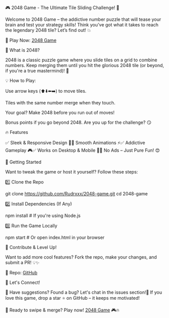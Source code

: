 🎮 2048 Game - The Ultimate Tile Sliding Challenge! 🚀

Welcome to 2048 Game – the addictive number puzzle that will tease your brain and test your strategy skills! Think you’ve got what it takes to reach the legendary 2048 tile? Let’s find out! 💥

🎯 Play Now: [2048 Game](https://2048-game-omega-three.vercel.app/)

🧐 What is 2048?

2048 is a classic puzzle game where you slide tiles on a grid to combine numbers. Keep merging them until you hit the glorious 2048 tile (or beyond, if you're a true mastermind)! 🤯

💡 How to Play:

Use arrow keys (⬆️⬇️⬅️➡️) to move tiles.

Tiles with the same number merge when they touch.

Your goal? Make 2048 before you run out of moves!

Bonus points if you go beyond 2048. Are you up for the challenge? 😏

🔥 Features

✅ Sleek & Responsive Design 🎨✅ Smooth Animations ⚡✅ Addictive Gameplay 🎮✅ Works on Desktop & Mobile 📱✅ No Ads – Just Pure Fun! 😍

🚀 Getting Started

Want to tweak the game or host it yourself? Follow these steps:

1️⃣ Clone the Repo

git clone https://github.com/Rudrxxx/2048-game.git
cd 2048-game

2️⃣ Install Dependencies (If Any)

npm install  # If you're using Node.js

3️⃣ Run the Game Locally

npm start  # Or open index.html in your browser

🤝 Contribute & Level Up!

Want to add more cool features? Fork the repo, make your changes, and submit a PR! 💡✨

🔗 Repo: [GitHub](https://github.com/Rudrxxx/2048-game)

📢 Let's Connect!

💬 Have suggestions? Found a bug? Let's chat in the issues section!🌟 If you love this game, drop a star ⭐ on GitHub – it keeps me motivated!

🚀 Ready to swipe & merge? Play now! [2048 Game](https://2048-game-omega-three.vercel.app/) 🎮🔥

